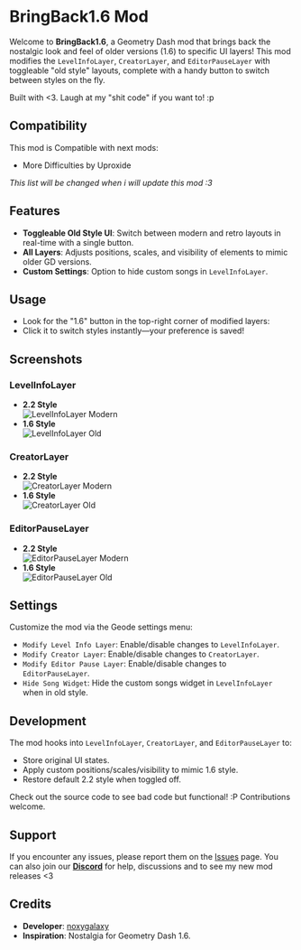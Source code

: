 # BringBack1.6 Mod

Welcome to **BringBack1.6**, a Geometry Dash mod that brings back the nostalgic look and feel of older versions (1.6) to specific UI layers! This mod modifies the `LevelInfoLayer`, `CreatorLayer`, and `EditorPauseLayer` with toggleable "old style" layouts, complete with a handy button to switch between styles on the fly.

Built with <3. Laugh at my "shit code" if you want to! :p

## Compatibility

This mod is Compatible with next mods:

- More Difficulties by Uproxide

*This list will be changed when i will update this mod :3*

## Features

- **Toggleable Old Style UI**: Switch between modern and retro layouts in real-time with a single button.
- **All Layers**: Adjusts positions, scales, and visibility of elements to mimic older GD versions.
- **Custom Settings**: Option to hide custom songs in `LevelInfoLayer`.


## Usage

- Look for the "1.6" button in the top-right corner of modified layers:
- Click it to switch styles instantly—your preference is saved!


## Screenshots

### LevelInfoLayer
- **2.2 Style**  
  ![LevelInfoLayer Modern](https://raw.githubusercontent.com/noxygalaxy/bringback1.6/refs/heads/main/images/levelinfolayer_modern.png)
- **1.6 Style**  
  ![LevelInfoLayer Old](https://raw.githubusercontent.com/noxygalaxy/bringback1.6/refs/heads/main/images/levelinfolayer_old.png)

### CreatorLayer
- **2.2 Style**  
  ![CreatorLayer Modern](https://raw.githubusercontent.com/noxygalaxy/bringback1.6/refs/heads/main/images/creatorlayer_modern.png)
- **1.6 Style**  
  ![CreatorLayer Old](https://raw.githubusercontent.com/noxygalaxy/bringback1.6/refs/heads/main/images/creatorlayer_old.png)

### EditorPauseLayer
- **2.2 Style**  
  ![EditorPauseLayer Modern](https://raw.githubusercontent.com/noxygalaxy/bringback1.6/refs/heads/main/images/editorpauselayer_modern.png)
- **1.6 Style**  
  ![EditorPauseLayer Old](https://raw.githubusercontent.com/noxygalaxy/bringback1.6/refs/heads/main/images/editorpauselayer_old.png)

## Settings

Customize the mod via the Geode settings menu:
- `Modify Level Info Layer`: Enable/disable changes to `LevelInfoLayer`.
- `Modify Creator Layer`: Enable/disable changes to `CreatorLayer`.
- `Modify Editor Pause Layer`: Enable/disable changes to `EditorPauseLayer`.
- `Hide Song Widget`: Hide the custom songs widget in `LevelInfoLayer` when in old style.

## Development

The mod hooks into `LevelInfoLayer`, `CreatorLayer`, and `EditorPauseLayer` to:
- Store original UI states.
- Apply custom positions/scales/visibility to mimic 1.6 style.
- Restore default 2.2 style when toggled off.

Check out the source code to see bad code but functional! :P Contributions welcome.

## Support  
If you encounter any issues, please report them on the [Issues](https://github.com/noxygalaxy/bringback1.6/issues) page. You can also join our [**Discord**](https://discord.gg/yvvJW2z9zB) for help, discussions and to see my new mod releases <3  

## Credits

- **Developer**: [noxygalaxy](https://github.com/noxygalaxy)
- **Inspiration**: Nostalgia for Geometry Dash 1.6.
